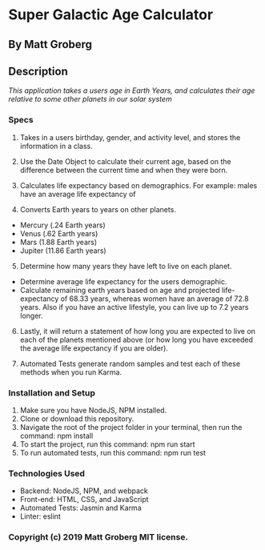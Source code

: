 # Super Galactic Age Calculator
## By Matt Groberg

## Description

_This application takes a users age in Earth Years, and calculates their age relative to some other planets in our solar system_

### Specs

1. Takes in a users birthday, gender, and activity level, and stores the information in a class.

2. Use the Date Object to calculate their current age, based on the difference between the current time and when they were born.

3. Calculates life expectancy based on demographics. For example: males have an average life expectancy of

4. Converts Earth years to years on other planets.
* Mercury (.24 Earth years)
* Venus (.62 Earth years)
* Mars (1.88 Earth years)
* Jupiter (11.86 Earth years)

5. Determine how many years they have left to live on each planet.
* Determine average life expectancy for the users demographic.
* Calculate remaining earth years based on age and projected life-expectancy of 68.33 years, whereas women have an average of 72.8 years. Also if you have an active lifestyle, you can live up to 7.2 years longer.

6. Lastly, it will return a statement of how long you are expected to live on each of the planets mentioned above (or how long you have exceeded the average life expectancy if you are older).

7. Automated Tests generate random samples and test each of these methods when you run Karma.

### Installation and Setup

1. Make sure you have NodeJS, NPM installed.
2. Clone or download this repository.
3. Navigate the root of the project folder in your terminal, then run the command: npm install
4. To start the project, run this command: npm run start
5. To run automated tests, run this command: npm run test

### Technologies Used

* Backend: NodeJS, NPM, and webpack
* Front-end: HTML, CSS, and JavaScript
* Automated Tests: Jasmin and Karma
* Linter: eslint

### Copyright (c) 2019 Matt Groberg MIT license.
